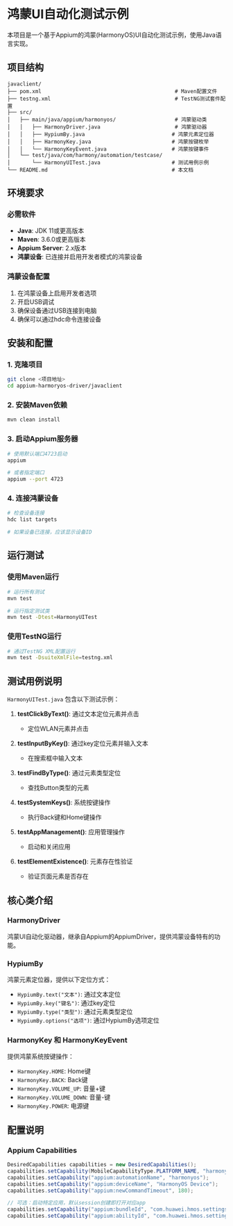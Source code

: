# 鸿蒙UI自动化测试示例

本项目是一个基于Appium的鸿蒙(HarmonyOS)UI自动化测试示例，使用Java语言实现。

## 项目结构

```
javaclient/
├── pom.xml                                           # Maven配置文件
├── testng.xml                                        # TestNG测试套件配置
├── src/
│   ├── main/java/appium/harmonyos/                   # 鸿蒙驱动类
│   │   ├── HarmonyDriver.java                        # 鸿蒙驱动器
│   │   ├── HypiumBy.java                            # 鸿蒙元素定位器
│   │   ├── HarmonyKey.java                          # 鸿蒙按键枚举
│   │   └── HarmonyKeyEvent.java                     # 鸿蒙按键事件
│   └── test/java/com/harmony/automation/testcase/
│       └── HarmonyUITest.java                       # 测试用例示例
└── README.md                                        # 本文档
```

## 环境要求

### 必需软件
- **Java**: JDK 11或更高版本
- **Maven**: 3.6.0或更高版本
- **Appium Server**: 2.x版本
- **鸿蒙设备**: 已连接并启用开发者模式的鸿蒙设备

### 鸿蒙设备配置
1. 在鸿蒙设备上启用开发者选项
2. 开启USB调试
3. 确保设备通过USB连接到电脑
4. 确保可以通过hdc命令连接设备

## 安装和配置

### 1. 克隆项目
```bash
git clone <项目地址>
cd appium-harmoryos-driver/javaclient
```

### 2. 安装Maven依赖
```bash
mvn clean install
```

### 3. 启动Appium服务器
```bash
# 使用默认端口4723启动
appium

# 或者指定端口
appium --port 4723
```

### 4. 连接鸿蒙设备
```bash
# 检查设备连接
hdc list targets

# 如果设备已连接，应该显示设备ID
```

## 运行测试

### 使用Maven运行
```bash
# 运行所有测试
mvn test

# 运行指定测试类
mvn test -Dtest=HarmonyUITest
```

### 使用TestNG运行
```bash
# 通过TestNG XML配置运行
mvn test -DsuiteXmlFile=testng.xml
```

## 测试用例说明

`HarmonyUITest.java` 包含以下测试示例：

1. **testClickByText()**: 通过文本定位元素并点击
   - 定位WLAN元素并点击
   
2. **testInputByKey()**: 通过key定位元素并输入文本
   - 在搜索框中输入文本
   
3. **testFindByType()**: 通过元素类型定位
   - 查找Button类型的元素
   
4. **testSystemKeys()**: 系统按键操作
   - 执行Back键和Home键操作
   
5. **testAppManagement()**: 应用管理操作
   - 启动和关闭应用
   
6. **testElementExistence()**: 元素存在性验证
   - 验证页面元素是否存在

## 核心类介绍

### HarmonyDriver
鸿蒙UI自动化驱动器，继承自Appium的AppiumDriver，提供鸿蒙设备特有的功能。

### HypiumBy
鸿蒙元素定位器，提供以下定位方式：
- `HypiumBy.text("文本")`: 通过文本定位
- `HypiumBy.key("键名")`: 通过key定位
- `HypiumBy.type("类型")`: 通过元素类型定位
- `HypiumBy.options("选项")`: 通过HypiumBy选项定位

### HarmonyKey 和 HarmonyKeyEvent
提供鸿蒙系统按键操作：
- `HarmonyKey.HOME`: Home键
- `HarmonyKey.BACK`: Back键
- `HarmonyKey.VOLUME_UP`: 音量+键
- `HarmonyKey.VOLUME_DOWN`: 音量-键
- `HarmonyKey.POWER`: 电源键

## 配置说明

### Appium Capabilities
```java
DesiredCapabilities capabilities = new DesiredCapabilities();
capabilities.setCapability(MobileCapabilityType.PLATFORM_NAME, "harmonyos");
capabilities.setCapability("appium:automationName", "harmonyos");
capabilities.setCapability("appium:deviceName", "HarmonyOS Device");
capabilities.setCapability("appium:newCommandTimeout", 180);

// 可选：启动特定应用，默认session创建即打开对应app
capabilities.setCapability("appium:bundleId", "com.huawei.hmos.settings");
capabilities.setCapability("appium:abilityId", "com.huawei.hmos.settings.MainAbility");
```